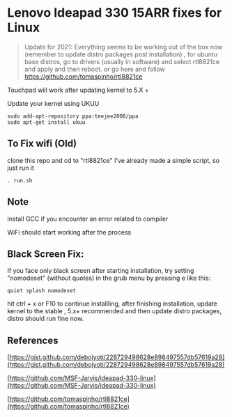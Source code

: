 # Lenovo Ideapad 330 15ARR fixes for Linux

> Update for 2021: Everything seems to be working out of the box now (remember to update distro packages post installation) , for ubuntu base distros, go to drivers (usually in software) and select rtl8821ce and apply and then reboot.
> or go here and follow https://github.com/tomaspinho/rtl8821ce

Touchpad will work after updating kernel to 5.X + 

Update your kernel using UKUU
```
sudo add-apt-repository ppa:teejee2008/ppa
sudo apt-get install ukuu
```
## To Fix wifi (Old)
clone this repo and cd to "rtl8821ce"
I've already made a simple script, so just run it  
```
. run.sh
```
## Note 
install GCC if you encounter an error related to compiler

WiFi should start working after the process

## Black Screen Fix: 
If you face only black screen after starting installation, try setting "nomodeset" (without quotes) in the grub menu by pressing e
like this:
```
quiet splash nomodeset
```
hit ctrl + x or F10 to continue installling, after finishing  installation, update kernel to the stable , 5.x+ recommended and then update distro packages, distro should run fine now.

## References
[https://gist.github.com/debojyoti/228729498628e898497557db57619a28](https://gist.github.com/debojyoti/228729498628e898497557db57619a28)

[https://github.com/MSF-Jarvis/ideapad-330-linux](https://github.com/MSF-Jarvis/ideapad-330-linux)

[https://github.com/tomaspinho/rtl8821ce](https://github.com/tomaspinho/rtl8821ce)

